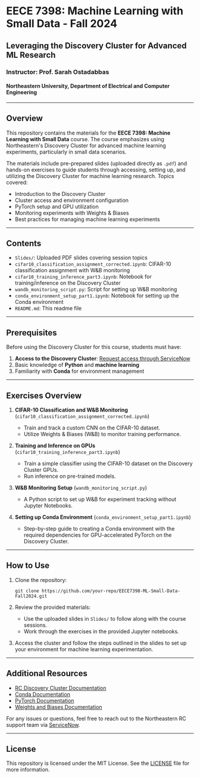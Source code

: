 # EECE 7398: Machine Learning with Small Data - Fall 2024

## Leveraging the Discovery Cluster for Advanced ML Research

### Instructor: Prof. Sarah Ostadabbas
#### Northeastern University, Department of Electrical and Computer Engineering

---

## Overview

This repository contains the materials for the **EECE 7398: Machine Learning with Small Data** course. The course emphasizes using Northeastern's Discovery Cluster for advanced machine learning experiments, particularly in small data scenarios.

The materials include pre-prepared slides (uploaded directly as `.pdf`) and hands-on exercises to guide students through accessing, setting up, and utilizing the Discovery Cluster for machine learning research. Topics covered:

- Introduction to the Discovery Cluster
- Cluster access and environment configuration
- PyTorch setup and GPU utilization
- Monitoring experiments with Weights & Biases
- Best practices for managing machine learning experiments

---

## Contents

- `Slides/`: Uploaded PDF slides covering session topics
- `cifar10_classification_assignment_corrected.ipynb`: CIFAR-10 classification assignment with W&B monitoring
- `cifar10_training_inference_part3.ipynb`: Notebook for training/inference on the Discovery Cluster
- `wandb_monitoring_script.py`: Script for setting up W&B monitoring
- `conda_environment_setup_part1.ipynb`: Notebook for setting up the Conda environment
- `README.md`: This readme file

---

## Prerequisites

Before using the Discovery Cluster for this course, students must have:

1. **Access to the Discovery Cluster**: [Request access through ServiceNow](https://rc.northeastern.edu/getting-started/)
2. Basic knowledge of **Python** and **machine learning**
3. Familiarity with **Conda** for environment management

---

## Exercises Overview

1. **CIFAR-10 Classification and W&B Monitoring** (`cifar10_classification_assignment_corrected.ipynb`)
   - Train and track a custom CNN on the CIFAR-10 dataset.
   - Utilize Weights & Biases (W&B) to monitor training performance.
   
2. **Training and Inference on GPUs** (`cifar10_training_inference_part3.ipynb`)
   - Train a simple classifier using the CIFAR-10 dataset on the Discovery Cluster GPUs.
   - Run inference on pre-trained models.
   
3. **W&B Monitoring Setup** (`wandb_monitoring_script.py`)
   - A Python script to set up W&B for experiment tracking without Jupyter Notebooks.
   
4. **Setting up Conda Environment** (`conda_environment_setup_part1.ipynb`)
   - Step-by-step guide to creating a Conda environment with the required dependencies for GPU-accelerated PyTorch on the Discovery Cluster.

---

## How to Use

1. Clone the repository:

    ```
    git clone https://github.com/your-repo/EECE7398-ML-Small-Data-Fall2024.git
    ```

2. Review the provided materials:
    - Use the uploaded slides in `Slides/` to follow along with the course sessions.
    - Work through the exercises in the provided Jupyter notebooks.

3. Access the cluster and follow the steps outlined in the slides to set up your environment for machine learning experimentation.

---

## Additional Resources

- [RC Discovery Cluster Documentation](https://rc.northeastern.edu)
- [Conda Documentation](https://docs.conda.io/projects/conda/en/latest/)
- [PyTorch Documentation](https://pytorch.org/docs/stable/)
- [Weights and Biases Documentation](https://docs.wandb.ai/)

For any issues or questions, feel free to reach out to the Northeastern RC support team via [ServiceNow](https://rc.northeastern.edu/help/support/).

---

## License

This repository is licensed under the MIT License. See the [LICENSE](LICENSE) file for more information.
